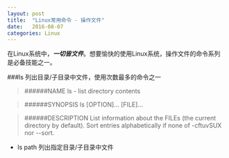 ```yaml
---
layout: post
title:  "Linux常用命令 - 操作文件"
date:   2016-08-07
categories: Linux
---
```


在Linux系统中，**_一切皆文件_**。想要愉快的使用Linux系统，操作文件的命令系列是必备技能之一。

###ls
列出目录/子目录中文件，使用次数最多的命令之一
>######NAME
>      ls - list directory contents

>######SYNOPSIS
>      ls [OPTION]... [FILE]...

>######DESCRIPTION
>      List information about the FILEs (the current directory by default). 
>      Sort entries alphabetically if none of -cftuvSUX nor --sort.

- ls path 列出指定目录/子目录中文件
